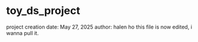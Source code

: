 # toy_ds_project
project creation date: May 27, 2025
author: halen ho
this file is now edited, i wanna pull it.
